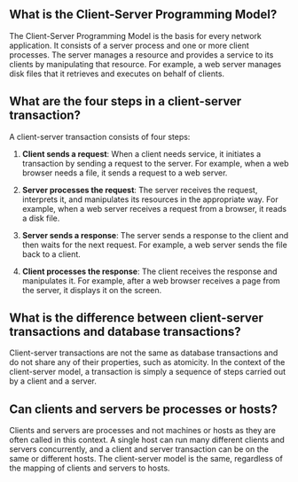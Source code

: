 ## What is the Client-Server Programming Model?

The Client-Server Programming Model is the basis for every network application. It consists of a server process and one or more client processes. The server manages a resource and provides a service to its clients by manipulating that resource. For example, a web server manages disk files that it retrieves and executes on behalf of clients.

## What are the four steps in a client-server transaction?

A client-server transaction consists of four steps:

1.  **Client sends a request**: When a client needs service, it initiates a transaction by sending a request to the server. For example, when a web browser needs a file, it sends a request to a web server.
    
2.  **Server processes the request**: The server receives the request, interprets it, and manipulates its resources in the appropriate way. For example, when a web server receives a request from a browser, it reads a disk file.
    
3.  **Server sends a response**: The server sends a response to the client and then waits for the next request. For example, a web server sends the file back to a client.
    
4.  **Client processes the response**: The client receives the response and manipulates it. For example, after a web browser receives a page from the server, it displays it on the screen.
    

## What is the difference between client-server transactions and database transactions?

Client-server transactions are not the same as database transactions and do not share any of their properties, such as atomicity. In the context of the client-server model, a transaction is simply a sequence of steps carried out by a client and a server.

## Can clients and servers be processes or hosts?

Clients and servers are processes and not machines or hosts as they are often called in this context. A single host can run many different clients and servers concurrently, and a client and server transaction can be on the same or different hosts. The client-server model is the same, regardless of the mapping of clients and servers to hosts.